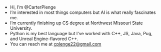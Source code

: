 - Hi, I’m @CarterPlenge
- I’m interested in most things computers but AI is what really fascinates me. 
- I’m currently finishing up CS degree at Northwest Missouri State University.
- Python is my best language but I've worked with C++, JS, Java, Pug, and Unreal Engine-flavored C++.
- You can reach me at cplenge22@gmail.com 

<!---
CarterPlenge/CarterPlenge is a ✨ special ✨ repository because its `README.md` (this file) appears on your GitHub profile.
You can click the Preview link to take a look at your changes.
--->
